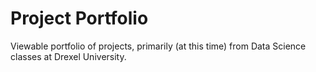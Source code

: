 # Project Portfolio
Viewable portfolio of projects, primarily (at this time) from Data Science classes at Drexel University.
